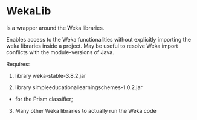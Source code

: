 # WekaLib

Is a wrapper around the Weka libraries.

Enables access to the Weka functionalities without explicitly importing the weka libraries inside a project. May be useful to resolve Weka import conflicts with the module-versions of Java.

Requires:

1) library weka-stable-3.8.2.jar

2) library simpleeducationallearningschemes-1.0.2.jar
 - for the Prism classifier;

3) Many other Weka libraries to actually run the Weka code
